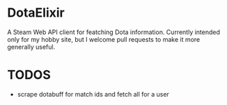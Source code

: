 DotaElixir
==========

A Steam Web API client for featching Dota information. Currently intended only for my hobby site, but I welcome pull requests to make it more generally useful.

TODOS
=====
- scrape dotabuff for match ids and fetch all for a user
